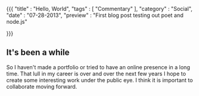 {{{
    "title"    : "Hello, World",
    "tags"     : [ "Commentary" ],
    "category" : "Social",
    "date"     : "07-28-2013",
    "preview"  : "First blog post testing out poet and node.js"

}}}

It's been a while
-----

So I haven't made a portfolio or tried to have an online presence in a
long time. That lull in my career is over and over the next few years I
hope to create some interesting work under the public eye. I think it is
important to collaborate moving forward.

